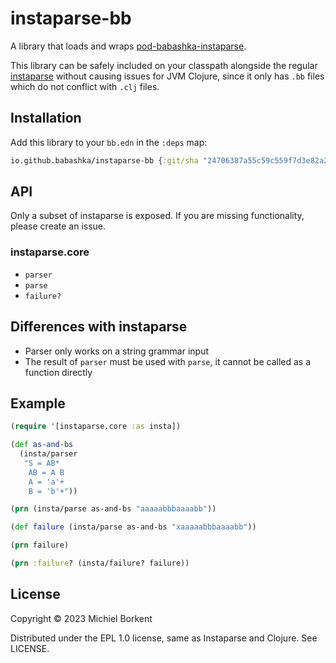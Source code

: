 # instaparse-bb

A library that loads and wraps [pod-babashka-instaparse](https://github.com/babashka/pod-babashka-instaparse).

This library can be safely included on your classpath alongside the regular
[instaparse](https://github.com/Engelberg/instaparse) without causing issues for
JVM Clojure, since it only has `.bb` files which do not conflict with `.clj`
files.

## Installation

Add this library to your `bb.edn` in the `:deps` map:

``` clojure
io.github.babashka/instaparse-bb {:git/sha "24706387a55c59c559f7d3e82a2ca00b90966476"}
```

## API

Only a subset of instaparse is exposed. If you are missing functionality, please create an issue.

### instaparse.core

- `parser`
- `parse`
- `failure?`

## Differences with instaparse

- Parser only works on a string grammar input
- The result of `parser` must be used with `parse`, it cannot be called as a function directly

## Example

``` clojure
(require '[instaparse.core :as insta])

(def as-and-bs
  (insta/parser
   "S = AB*
    AB = A B
    A = 'a'+
    B = 'b'+"))

(prn (insta/parse as-and-bs "aaaaabbbaaaabb"))

(def failure (insta/parse as-and-bs "xaaaaabbbaaaabb"))

(prn failure)

(prn :failure? (insta/failure? failure))
```

## License

Copyright © 2023 Michiel Borkent

Distributed under the EPL 1.0 license, same as Instaparse and Clojure. See LICENSE.
